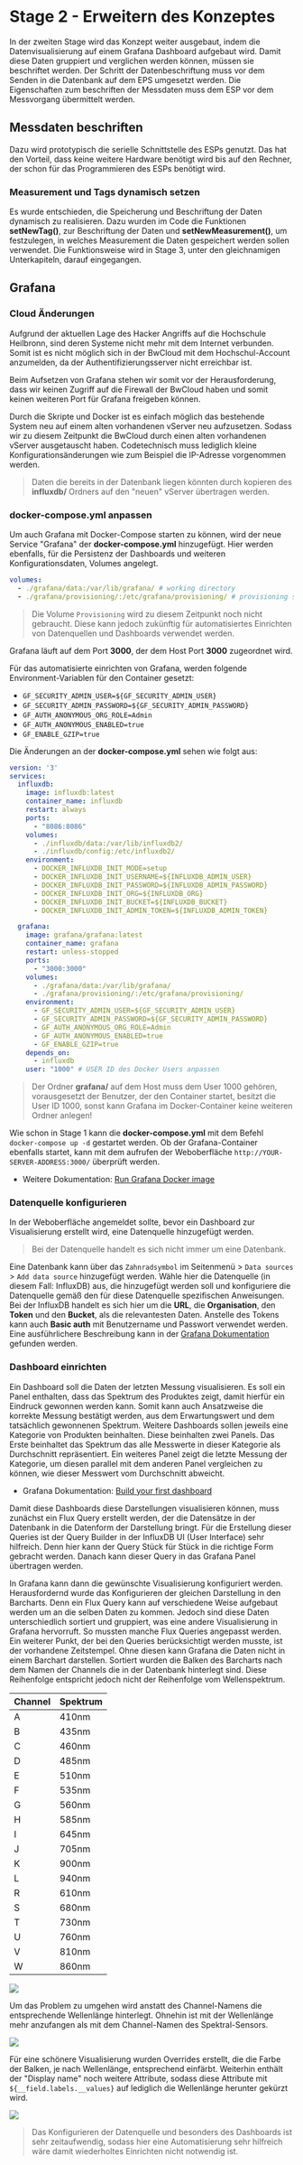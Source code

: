 # Stage 2 - Erweitern des Konzeptes

In der zweiten Stage wird das Konzept weiter ausgebaut, indem die Datenvisualisierung auf einem Grafana Dashboard aufgebaut wird.
Damit diese Daten gruppiert und verglichen werden können, müssen sie beschriftet werden.
Der Schritt der Datenbeschriftung muss vor dem Senden in die Datenbank auf dem EPS umgesetzt werden.
Die Eigenschaften zum beschriften der Messdaten muss dem ESP vor dem Messvorgang übermittelt werden.

## Messdaten beschriften

Dazu wird prototypisch die serielle Schnittstelle des ESPs genutzt.
Das hat den Vorteil, dass keine weitere Hardware benötigt wird bis auf den Rechner, der schon für das Programmieren des ESPs benötigt wird.

### Measurement und Tags dynamisch setzen

Es wurde entschieden, die Speicherung und Beschriftung der Daten dynamisch zu realisieren.
Dazu wurden im Code die Funktionen **setNewTag()**, zur Beschriftung der Daten und **setNewMeasurement()**, um festzulegen, in welches Measurement die Daten gespeichert werden sollen verwendet. Die Funktionsweise wird in Stage 3, unter den gleichnamigen Unterkapiteln, darauf eingegangen.

## Grafana

### Cloud Änderungen

Aufgrund der aktuellen Lage des Hacker Angriffs auf die Hochschule Heilbronn, sind deren Systeme nicht mehr mit dem Internet verbunden.
Somit ist es nicht möglich sich in der BwCloud mit dem Hochschul-Account anzumelden, da der Authentifizierungsserver nicht erreichbar ist.

Beim Aufsetzen von Grafana stehen wir somit vor der Herausforderung, dass wir keinen Zugriff auf die Firewall der BwCloud haben und somit keinen weiteren Port für Grafana freigeben können.

Durch die Skripte und Docker ist es einfach möglich das bestehende System neu auf einem alten vorhandenen vServer neu aufzusetzen.
Sodass wir zu diesem Zeitpunkt die BwCloud durch einen alten vorhandenen vServer ausgetauscht haben.
Codetechnisch muss lediglich kleine Konfigurationsänderungen wie zum Beispiel die IP-Adresse vorgenommen werden.

> Daten die bereits in der Datenbank liegen könnten durch kopieren des **influxdb/** Ordners auf den "neuen" vServer übertragen werden.

### docker-compose.yml anpassen

Um auch Grafana mit Docker-Compose starten zu können, wird der neue Service "Grafana" der **docker-compose.yml** hinzugefügt.
Hier werden ebenfalls, für die Persistenz der Dashboards und weiteren Konfigurationsdaten, Volumes angelegt.

```yml
volumes:
  - ./grafana/data:/var/lib/grafana/ # working directory
  - ./grafana/provisioning/:/etc/grafana/provisioning/ # provisioning scripts that grafana will load on boot
```

> Die Volume ```Provisioning``` wird zu diesem Zeitpunkt noch nicht gebraucht.
> Diese kann jedoch zukünftig für automatisiertes Einrichten von Datenquellen und Dashboards verwendet werden.

Grafana läuft auf dem Port **3000**, der dem Host Port **3000** zugeordnet wird.

Für das automatisierte einrichten von Grafana, werden folgende Environment-Variablen für den Container gesetzt:

- ```GF_SECURITY_ADMIN_USER=${GF_SECURITY_ADMIN_USER}```
- ```GF_SECURITY_ADMIN_PASSWORD=${GF_SECURITY_ADMIN_PASSWORD}```
- ```GF_AUTH_ANONYMOUS_ORG_ROLE=Admin```
- ```GF_AUTH_ANONYMOUS_ENABLED=true```
- ```GF_ENABLE_GZIP=true```

Die Änderungen an der **docker-compose.yml** sehen wie folgt aus:

```yml
version: '3'
services:
  influxdb:
    image: influxdb:latest
    container_name: influxdb
    restart: always
    ports:
      - "8086:8086"
    volumes:
      - ./influxdb/data:/var/lib/influxdb2/
      - ./influxdb/config:/etc/influxdb2/
    environment:
      - DOCKER_INFLUXDB_INIT_MODE=setup
      - DOCKER_INFLUXDB_INIT_USERNAME=${INFLUXDB_ADMIN_USER}
      - DOCKER_INFLUXDB_INIT_PASSWORD=${INFLUXDB_ADMIN_PASSWORD}
      - DOCKER_INFLUXDB_INIT_ORG=${INFLUXDB_ORG}
      - DOCKER_INFLUXDB_INIT_BUCKET=${INFLUXDB_BUCKET}
      - DOCKER_INFLUXDB_INIT_ADMIN_TOKEN=${INFLUXDB_ADMIN_TOKEN}

  grafana:
    image: grafana/grafana:latest
    container_name: grafana
    restart: unless-stopped
    ports:
      - "3000:3000"
    volumes:
      - ./grafana/data:/var/lib/grafana/
      - ./grafana/provisioning/:/etc/grafana/provisioning/
    environment:
      - GF_SECURITY_ADMIN_USER=${GF_SECURITY_ADMIN_USER}
      - GF_SECURITY_ADMIN_PASSWORD=${GF_SECURITY_ADMIN_PASSWORD}
      - GF_AUTH_ANONYMOUS_ORG_ROLE=Admin
      - GF_AUTH_ANONYMOUS_ENABLED=true
      - GF_ENABLE_GZIP=true
    depends_on:
      - influxdb
    user: "1000" # USER ID des Docker Users anpassen
```

> Der Ordner **grafana/** auf dem Host muss dem User 1000 gehören, vorausgesetzt der Benutzer, der den Container startet, besitzt die User ID 1000, sonst kann Grafana im Docker-Container keine weiteren Ordner anlegen!

Wie schon in Stage 1 kann die **docker-compose.yml** mit dem Befehl ```docker-compose up -d``` gestartet werden.
Ob der Grafana-Container ebenfalls startet, kann mit dem aufrufen der Weboberfläche ```http://YOUR-SERVER-ADDRESS:3000/``` überprüft werden.

- Weitere Dokumentation: [Run Grafana Docker image](https://grafana.com/docs/grafana/v9.0/setup-grafana/installation/docker/)

### Datenquelle konfigurieren

In der Weboberfläche angemeldet sollte, bevor ein Dashboard zur Visualisierung erstellt wird, eine Datenquelle hinzugefügt werden.

> Bei der Datenquelle handelt es sich nicht immer um eine Datenbank.

Eine Datenbank kann über das ```Zahnradsymbol``` im Seitenmenü > ```Data sources``` > ```Add data source``` hinzugefügt werden.
Wähle hier die Datenquelle (in diesem Fall: InfluxDB) aus, die hinzugefügt werden soll und konfiguriere die Datenquelle gemäß den für diese Datenquelle spezifischen Anweisungen.
Bei der InfluxDB handelt es sich hier um die **URL**, die **Organisation**, den **Token** und den **Bucket**, als die relevantesten Daten.
Anstelle des Tokens kann auch **Basic auth** mit Benutzername und Passwort verwendet werden.
Eine ausführlichere Beschreibung kann in der [Grafana Dokumentation](https://grafana.com/docs/grafana/latest/datasources/add-a-data-source/) gefunden werden.

### Dashboard einrichten

Ein Dashboard soll die Daten der letzten Messung visualisieren.
Es soll ein Panel enthalten, dass das Spektrum des Produktes zeigt, damit hierfür ein Eindruck gewonnen werden kann.
Somit kann auch Ansatzweise die korrekte Messung bestätigt werden, aus dem Erwartungswert und dem tatsächlich gewonnenen Spektrum.
Weitere Dashboards sollen jeweils eine Kategorie von Produkten beinhalten.
Diese beinhalten zwei Panels.
Das Erste beinhaltet das Spektrum das alle Messwerte in dieser Kategorie als Durchschnitt repräsentiert.
Ein weiteres Panel zeigt die letzte Messung der Kategorie, um diesen parallel mit dem anderen Panel vergleichen zu können, wie dieser Messwert vom Durchschnitt abweicht.

- Grafana Dokumentation: [Build your first dashboard](https://grafana.com/docs/grafana/latest/getting-started/build-first-dashboard/)

Damit diese Dashboards diese Darstellungen visualisieren können, muss zunächst ein Flux Query erstellt werden, der die Datensätze in der Datenbank in die Datenform der Darstellung bringt.
Für die Erstellung dieser Queries ist der Query Builder in der InfluxDB UI (User Interface) sehr hilfreich.
Denn hier kann der Query Stück für Stück in die richtige Form gebracht werden.
Danach kann dieser Query in das Grafana Panel übertragen werden.

In Grafana kann dann die gewünschte Visualisierung konfiguriert werden.
Herausfordernd wurde das Konfigurieren der gleichen Darstellung in den Barcharts.
Denn ein Flux Query kann auf verschiedene Weise aufgebaut werden um an die selben Daten zu kommen.
Jedoch sind diese Daten unterschiedlich sortiert und gruppiert, was eine andere Visualisierung in Grafana hervorruft.
So mussten manche Flux Queries angepasst werden.
Ein weiterer Punkt, der bei den Queries berücksichtigt werden musste, ist der vorhandene Zeitstempel.
Ohne diesen kann Grafana die Daten nicht in einem Barchart darstellen.
Sortiert wurden die Balken des Barcharts nach dem Namen der Channels die in der Datenbank hinterlegt sind.
Diese Reihenfolge entspricht jedoch nicht der Reihenfolge vom Wellenspektrum.

  | Channel | Spektrum |
  | ------- | -------- |
  | A       | 410nm    |
  | B       | 435nm    |
  | C       | 460nm    |
  | D       | 485nm    |
  | E       | 510nm    |
  | F       | 535nm    |
  | G       | 560nm    |
  | H       | 585nm    |
  | I       | 645nm    |
  | J       | 705nm    |
  | K       | 900nm    |
  | L       | 940nm    |
  | R       | 610nm    |
  | S       | 680nm    |
  | T       | 730nm    |
  | U       | 760nm    |
  | V       | 810nm    |
  | W       | 860nm    |

<img src="images/grafana_test_barchart.jpeg" class="center">

Um das Problem zu umgehen wird anstatt des Channel-Namens die entsprechende Wellenlänge hinterlegt.
Ohnehin ist mit der Wellenlänge mehr anzufangen als mit dem Channel-Namen des Spektral-Sensors.

<img src="images/GF Test measurement panel.png" class="center">

Für eine schönere Visualisierung wurden Overrides erstellt, die die Farbe der Balken, je nach Wellenlänge, entsprechend einfärbt.
Weiterhin enthält der "Display name" noch weitere Attribute, sodass diese Attribute mit ```${__field.labels.__values}``` auf lediglich die Wellenlänge herunter gekürzt wird.

<img src="images/GF test_measurement2 dashboard.jpeg" class="center">

> Das Konfigurieren der Datenquelle und besonders des Dashboards ist sehr zeitaufwendig, sodass hier eine Automatisierung sehr hilfreich wäre damit wiederholtes Einrichten nicht notwendig ist.

